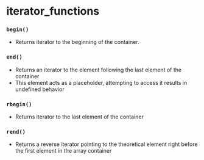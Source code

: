 # iterator_functions

### `begin()`
- Returns iterator to the beginning of the container.

### `end()`
- Returns an iterator to the element following the last element of the container
- This element acts as a placeholder, attempting to access it results in undefined behavior

### `rbegin()`
- Returns iterator to the last element of the container

### `rend()`
- Returns a reverse iterator pointing to the theoretical element right before the first element in the array container

